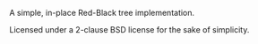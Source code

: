 A simple, in-place Red-Black tree implementation.

Licensed under a 2-clause BSD license for the sake of simplicity.
